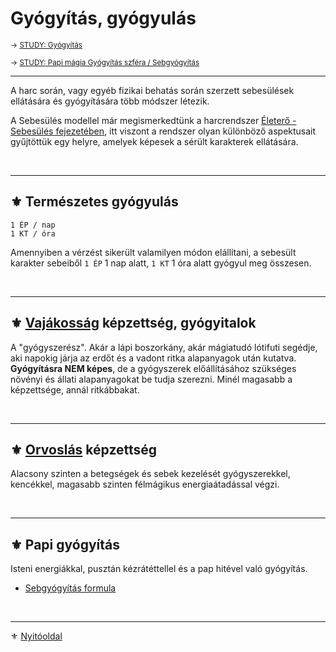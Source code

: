 # Gyógyítás, gyógyulás

<sub>→ [STUDY: Gyógyítás](https://github.com/kaktusztea/km100/wiki/STUDY.gyogyitas.gyogyulas)</sub>

<sub>→ [STUDY: Papi mágia Gyógyítás szféra / Sebgyógyítás](magia.papi.varazslatok/sebgyogyitas.md)</sub>

---
A harc során, vagy egyéb fizikai behatás során szerzett sebesülések ellátására és gyógyítására több módszer létezik.

A Sebesülés modellel már megismerkedtünk a harcrendszer [Életerő - Sebesülés fejezetében](061_03_sebesules.md),  itt viszont a rendszer olyan különböző aspektusait gyűjtöttük egy helyre, amelyek képesek a sérült karakterek ellátására.

<br />

---
## ⚜️ Természetes gyógyulás

```
1 ÉP / nap
1 KT / óra
```

Amennyiben a vérzést sikerült valamilyen módon elállítani, a sebesült karakter sebeiből `1 ÉP` 1 nap alatt, `1 KT` 1 óra alatt gyógyul meg összesen.

<br />

---
## ⚜️ [Vajákosság](kepzettsegek.szekunder/vajakossag.md) képzettség, gyógyitalok

A "gyógyszerész". Akár a lápi boszorkány, akár mágiatudó lótifuti segédje, aki napokig járja az erdőt és a vadont ritka alapanyagok után kutatva. **Gyógyításra NEM képes**, de a gyógyszerek előállításához szükséges növényi és állati alapanyagokat be tudja szerezni. Minél magasabb a képzettsége, annál ritkábbakat.

<br />

---
## ⚜️ [Orvoslás](kepzettsegek.primer.altalanos/orvoslas.md) képzettség

Alacsony szinten a betegségek és sebek kezelését gyógyszerekkel, kencékkel, magasabb szinten félmágikus energiaátadással végzi.

<br />

---
## ⚜️ Papi gyógyítás

Isteni energiákkal, pusztán kézrátéttellel és a pap hitével való gyógyítás.
- [Sebgyógyítás formula](magia.papi.varazslatok/sebgyogyitas.md)

<br />

---

⚜️ [Nyitóoldal](start.md#13-gy%C3%B3gy%C3%ADt%C3%A1s-gy%C3%B3gyul%C3%A1s)
